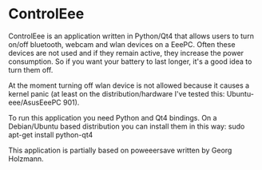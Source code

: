 ControlEee
==========

ControlEee is an application written in Python/Qt4 that allows users to turn on/off bluetooth, webcam and wlan devices on a EeePC. Often these devices are not used and if they remain active, they increase the power consumption. So if you want your battery to last longer, it's a good idea to turn them off.

At the moment turning off wlan device is not allowed because it causes a kernel panic (at least on the distribution/hardware I've tested this: Ubuntu-eee/AsusEeePC 901).

To run this application you need Python and Qt4 bindings. On a Debian/Ubuntu based distribution you can install them in this way: sudo apt-get install python-qt4

This application is partially based on poweeersave written by Georg Holzmann.
